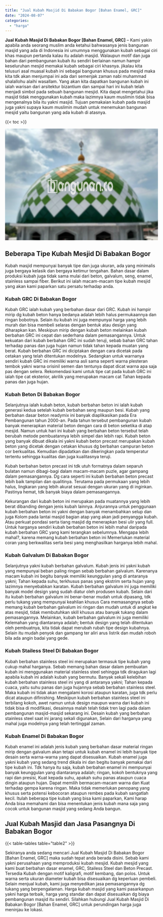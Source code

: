 ```yaml
---
title: "Jual Kubah Masjid Di Babakan Bogor [Bahan Enamel, GRC]"
date: "2024-08-07"
categories: 
  - "harga"
---
```


**Jual Kubah Masjid Di Babakan Bogor \[Bahan Enamel, GRC\]** – Kami yakin apabila anda seorang muslim anda ketahui bahwasanya jenis bangunan masjid yang ada di Indonesia ini umumnya menggunakan kubah sebagai ciri khas maupun pertanda kalau itu adalah masjid. Walaupun motif dan juga bahan dari pembangunan kubah itu sendiri berlainan namun hampir keseluruhan mesjid memakai kubah sebagai ciri khasnya. jikalau kita telusuri asal muasal kubah ini sebagai bangunan khusus pada mesjid maka kita tdk akan menjumpai ini ada dari semenjak zaman nabi muhammad shalallohu alaihi wasallam. Yang akan kita dapatkan bangunan kubah ini ialah warisan dari arsitektur bizantium dan sampai hari ini kubah telah menjadi simbol pada sebuah bangunan mesjid. Kita dapat mengetahui jika masjid tidak menggunakan kubah maka lazimnya kaum muslimin tidak bisa mengenalnya bila itu yakni masjid. Tujuan pemakaian kubah pada masjid juga yakni supaya kaum muslimin mudah untuk menemukan bangunan mesjid yaitu bangunan yang ada kubah di atasnya.

{{< toc >}}

![Jual Kubah Masjid Di Babakan Bogor [Bahan Enamel, GRC]](/images/jual-kubah-masjid-20.png)

## Beberapa Tipe Kubah Mesjid Di Babakan Bogor

Kubah masjid mempunyai banyak tipe dan juga ukuran, ada yang minimalis juga bergaya kelasik dan bergaya ketimur tengahan. Bahan dasar dalam produksi kubah juga tidak sama mulai dari beton, galvalum, seng, enamel, stainless sampai fiber. Berikut ini ialah macam-macam tipe kubah mesjid yang akan kami paparkan satu persatu terhadap anda.

### Kubah GRC Di Babakan Bogor

Kubah GRC ialah kubah yang berbahan dasar dari GRC. Kubah ini hampir mirip dg kubah beton hanya bedanya adalah lebih halus permukaannya dan ringan bobotnya. Selain itu kubah ini juga mempunyai harga yang lebih murah dan bisa membeli selaras dengan bentuk atau design yang diharapkan kan. Meskipun mirip dengan kubah beton melainkan kubah berbahan GRC ini cepat dan sederhana dalam pemasangannya. Untuk kekuatan dari kubah berbahan GRC ini sudah teruji, sebab bahan GRC tahan terhadap panas dan juga hujan namun tidak tahan kepada muatan yang berat. Kubah berbahan GRC ini diciptakan dengan cara dicetak pada cetakan yang telah ditentukan modelnya. Sedangkan untuk warnanya sendiri kubah GRC ini memiliki warna asli sama seperti warna plesteran tembok yakni warna orisinil semen dan tentunya dapat dicat warna apa saja pas dengan selera. Rekomendasi kami untuk tipe cat pada kubah GRC ini ialah tipe cat eksterior, akrilik yang merupakan macam cat Tahan kepada panas dan juga hujan.

### Kubah Beton Di Babakan Bogor

Selanjutnya ialah kubah beton, kubah berbahan beton ini ialah kubah generasi kedua setelah kubah berbahan seng maupun besi. Kubah yang berbahan dasar beton readymix ini banyak diaplikasikan pada Era Pembangunan tahun 2000-an. Pada tahun tersebut pembangunan kubah banyak menerapkan material beton dengan cara di beton seketika di atap mesjid. Namun untuk hari ini kubah yang berbahan beton tersebut telah berubah metode pembuatannya lebih simpel dan lebih rapi. Kubah beton yang banyak dibuat dikala ini yakni kubah beton precast merupakan kubah beton yang dicetak dengan cetakan khusus dg berbahan campuran beton cor berkualitas. Kemudian dipadatkan dan dikeringkan pada temperatur tertentu sehingga kualitas dan juga kualitasnya teruji.

Kubah berbahan beton precast ini tdk utuh formatnya dalam separuh bulatan namun dibagi-bagi dalam macam-macam puzle, agar gampang dalam pemasangannya. Dg cara seperti ini kubah berbahan beton precast lebih baik tampilan dan qualitinya. Terutama pada permukaan yang lebih halus, lingkaran yang lebih akurat sesuai dengan ukuran yang di inginkan. Pastinya hemat, tdk banyak biaya dalam pemasangannya.

Kekurangan dari kubah beton ini merupakan pada muatannya yang lebih berat dibanding dengan jenis kubah lainnya. Anjurannya untuk penggunaan kubah berbahan beton ini yakni dengan banyak menambahkan selup dan juga Kolom pada lantai masjid bagian atap yang akan jadi penyangga kubah. Atau perkuat pondasi serta tiang masjid dg menerapkan besi ulir yang full. Untuk harganya sendiri kubah berbahan beton ini lebih mahal daripada kubah berbahan GRC yang kami terangkan sebelumnya. Mengapa lebih mahal?, karena memang kubah berbahan beton ini Memerlukan material coran yang berkwalitas serta besi yang menghasilkan harganya lebih mahal.

### Kubah Galvalum Di Babakan Bogor

Selanjutnya yakni kubah berbahan galvalum. Kubah jenis ini yakni kubah yang mempunyai beban paling ringan sebab berbahan galvalum. Karenanya macam kubah ini begitu banyak memiliki keunggulan yang di antaranya yakni; Tahan kepada suhu, terkhusus panas yang ekstrim serta hujan yang lazimnya menyebabkan karatan. Kubah berbahan galvalum ini juga memiliki banyak model design yang sudah diatur oleh produsen kubah. Selain dari itu kubah berbahan galvalum ini benar-benar mudah untuk dipasang, tdk perlu tukang yang mempunyai keahlian khusus Cara memasangnya sebab memang kubah berbahan galvalum ini ringan dan mudah untuk di angkat ke atas mesjid, tidak membutuhkan skill khusus atau banyak tukang dalam pemasangannya. Melainkan, kubah berbahan galvalum ini juga memiliki Kelemahan yang diantaranya adalah; bentuk design yang telah ditentukan oleh pembuatnya, kita tidak dapat merubah rubah tipe design kubahnya. Selain itu mudah penyok dan gampang ter aliri arus listrik dan mudah roboh bila ada angin badai yang gede.

### Kubah Stailess Steel Di Babakan Bogor

Kubah berbahan stainless steel ini merupakan termasuk tipe kubah yang cukup mahal harganya. Sebab memang bahan dasar dalam pembuatan kubah ini menggunakan material stainless steel sehingga tdk diragukan lagi apabila kubah ini adalah kubah yang bermutu. Banyak sekali kelebihan kubah berbahan stainless steel ini yang di antaranya yakni; Tahan kepada cuaca, yaitu suhu panas dan juga hujannya sebab berbahan stainless steel. Maka kubah ini tidak akan mengalami korosi ataupun karatan, juga tdk perlu dicat ataupun difinishing. Meskipun kubah berbahan stainless steel ini terbilang kokoh, awet namun untuk design maupun warna dari kubah ini tidak bisa di modifikasi, desainnya malah telah tidak tren lagi pada dalam pembangunan masjid-masjid sekarang ini. Desain kubah yang berbahan stainless steel saat ini jarang sekali digunakan, Selain dari harganya yang mahal juga modelnya yang telah tertinggal zaman.

### Kubah Enamel Di Babakan Bogor

Kubah enamel ini adalah jenis kubah yang berbahan dasar material ringan mirip dengan galvalum akan tetapi untuk kubah enamel ini lebih banyak tipe desain serta warna-warna yang dapat disesuaikan. Kubah enamel juga yakni kubah yang sedang trend dikala ini dan begitu banyak pemakai dari tipe kubah ini. Tdk hanya itu saja, kubah berbahan enamel ini mempunyai banyak keunggulan yang diantaranya adalah; ringan, kokoh bentuknya yang rapi dan presisi, Kuat kepada suhu, apakah suhu panas ataupun cuaca dingin ataupun hujan. Dapat memilih bermacam-macam warna dan Kuat terhadap gempa karena ringan. Maka tidak memerlukan penopang yang khusus serta potensi kebocoran ataupun rembes pada kubah sangatlah kecil. Itulah beberapa tipe kubah yang bisa kami paparkan, Kami harap Anda bisa memahami dan bisa menentukan jenis kubah mana saja yang cocok untuk bangunan masjid yang sedang Anda bangun.

## Jual Kubah Masjid dan Jasa Pasangnya Di Babakan Bogor

{{< table-tables table="table2" >}}

Sekiranya anda sedang mencari Jual Kubah Masjid Di Babakan Bogor \[Bahan Enamel, GRC\] maka sudah tepat anda berada disini. Sebab kami yakni perusahaan yang memproduksi kubah mesjid. Kubah mesjid yang kami buat berbahan dasar enamel, GRC, Stailess Steel dan Beton Precast. Tersedia Kubah dengan motif kaligrafi, motif kembang, dan polos. Untuk warna serta ukuran diameter kubah bisa disesuaikan dg keperluan pembeli. Selain menjual kubah, kami juga menyedikan jasa pemasangannya dg tukang yang berpengalaman. Harga kubah masjid yang kami pasarkanpun yakni harga terbaik, harga yang standar dan dapat disesuaikan dg biaya pembangunan masjid itu sendiri. Silahkan hubungi Jual Kubah Masjid Di Babakan Bogor \[Bahan Enamel, GRC\] untuk perundingan harga juga meninjau ke lokasi.
